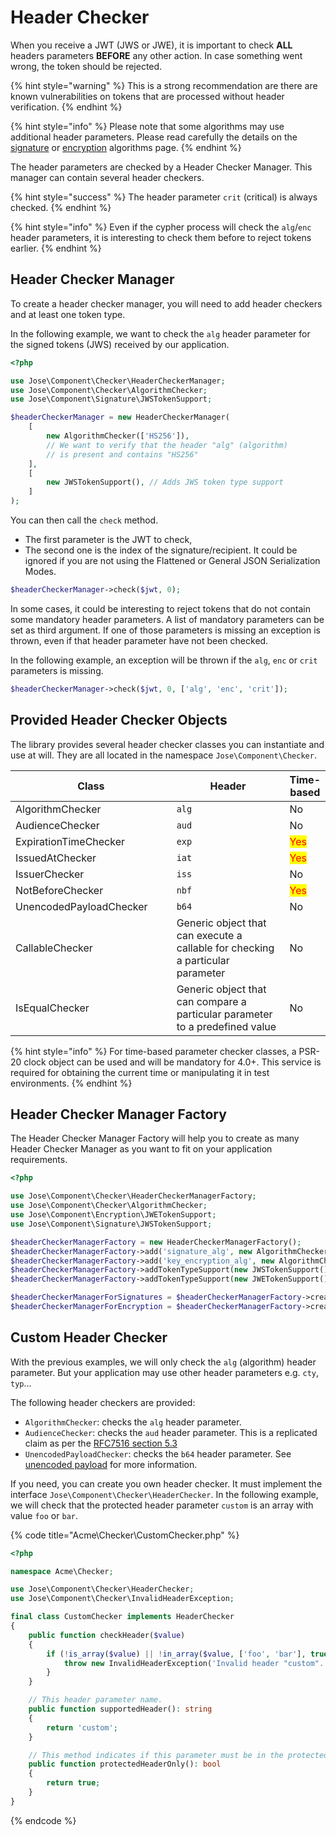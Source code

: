 # Header Checker

When you receive a JWT (JWS or JWE), it is important to check **ALL** headers parameters **BEFORE** any other action. In case something went wrong, the token should be rejected.

{% hint style="warning" %}
This is a strong recommendation are there are known vulnerabilities on tokens that are processed without header verification.
{% endhint %}

{% hint style="info" %}
Please note that some algorithms may use additional header parameters. Please read carefully the details on the [signature](signed-tokens-jws/signature-algorithms.md) or [encryption](encrypted-tokens-jwe/encryption-algorithms.md) algorithms page.
{% endhint %}

The header parameters are checked by a Header Checker Manager. This manager can contain several header checkers.

{% hint style="success" %}
The header parameter `crit` (critical) is always checked.
{% endhint %}

{% hint style="info" %}
Even if the cypher process will check the `alg`/`enc` header parameters, it is interesting to check them before to reject tokens earlier.&#x20;
{% endhint %}

## Header Checker Manager

To create a header checker manager, you will need to add header checkers and at least one token type.&#x20;

In the following example, we want to check the `alg` header parameter for the signed tokens (JWS) received by our application.

```php
<?php

use Jose\Component\Checker\HeaderCheckerManager;
use Jose\Component\Checker\AlgorithmChecker;
use Jose\Component\Signature\JWSTokenSupport;

$headerCheckerManager = new HeaderCheckerManager(
    [
        new AlgorithmChecker(['HS256']),
        // We want to verify that the header "alg" (algorithm)
        // is present and contains "HS256"
    ],
    [
        new JWSTokenSupport(), // Adds JWS token type support
    ]
);
```

You can then call the `check` method.

* The first parameter is the JWT to check,
* The second one is the index of the signature/recipient. It could be ignored if you are not using the Flattened or General JSON Serialization Modes.

```php
$headerCheckerManager->check($jwt, 0);
```

In some cases, it could be interesting to reject tokens that do not contain some mandatory header parameters. A list of mandatory parameters can be set as third argument. If one of those parameters is missing an exception is thrown, even if that header parameter have not been checked.

In the following example, an exception will be thrown if the `alg`, `enc` or `crit` parameters is missing.

```php
$headerCheckerManager->check($jwt, 0, ['alg', 'enc', 'crit']);
```

## Provided Header Checker Objects

The library provides several header checker classes you can instantiate and use at will. They are all located in the namespace `Jose\Component\Checker`.

<table><thead><tr><th width="296">Class</th><th width="314">Header</th><th>Time-based</th></tr></thead><tbody><tr><td>AlgorithmChecker</td><td><code>alg</code></td><td>No</td></tr><tr><td>AudienceChecker</td><td><code>aud</code></td><td>No</td></tr><tr><td>ExpirationTimeChecker</td><td><code>exp</code></td><td><mark style="color:red;">Yes</mark></td></tr><tr><td>IssuedAtChecker</td><td><code>iat</code></td><td><mark style="color:red;">Yes</mark></td></tr><tr><td>IssuerChecker</td><td><code>iss</code></td><td>No</td></tr><tr><td>NotBeforeChecker</td><td><code>nbf</code></td><td><mark style="color:red;">Yes</mark></td></tr><tr><td>UnencodedPayloadChecker</td><td><code>b64</code></td><td>No</td></tr><tr><td>CallableChecker</td><td>Generic object that can execute a callable for checking a particular parameter</td><td>No</td></tr><tr><td>IsEqualChecker</td><td>Generic object that can compare a particular parameter to a predefined value</td><td>No</td></tr></tbody></table>

{% hint style="info" %}
For time-based parameter checker classes, a PSR-20 clock object can be used and will be mandatory for 4.0+. This service is required for obtaining the current time or manipulating it in test environments.
{% endhint %}

## Header Checker Manager Factory

The Header Checker Manager Factory will help you to create as many Header Checker Manager as you want to fit on your application requirements.

```php
<?php

use Jose\Component\Checker\HeaderCheckerManagerFactory;
use Jose\Component\Checker\AlgorithmChecker;
use Jose\Component\Encryption\JWETokenSupport;
use Jose\Component\Signature\JWSTokenSupport;

$headerCheckerManagerFactory = new HeaderCheckerManagerFactory();
$headerCheckerManagerFactory->add('signature_alg', new AlgorithmChecker(['HS256']));
$headerCheckerManagerFactory->add('key_encryption_alg', new AlgorithmChecker(['RSA1_5']));
$headerCheckerManagerFactory->addTokenTypeSupport(new JWSTokenSupport());
$headerCheckerManagerFactory->addTokenTypeSupport(new JWETokenSupport());

$headerCheckerManagerForSignatures = $headerCheckerManagerFactory->create(['signature_alg']);
$headerCheckerManagerForEncryption = $headerCheckerManagerFactory->create(['key_encryption_alg']);
```

## Custom Header Checker

With the previous examples, we will only check the `alg` (algorithm) header parameter. But your application may use other header parameters e.g. `cty`, `typ`...

The following header checkers are provided:

* `AlgorithmChecker`: checks the `alg` header parameter.
* `AudienceChecker`: checks the `aud` header parameter. This is a replicated claim as per the [RFC7516 section 5.3](https://tools.ietf.org/html/rfc7519#section-5.3)
* `UnencodedPayloadChecker`: checks the `b64` header parameter. See [unencoded payload](../advanced-topics/signed-tokens-and/unencoded-payload.md) for more information.

If you need, you can create you own header checker. It must implement the interface `Jose\Component\Checker\HeaderChecker`. In the following example, we will check that the protected header parameter `custom` is an array with value `foo` or `bar`.

{% code title="Acme\Checker\CustomChecker.php" %}
```php
<?php

namespace Acme\Checker;

use Jose\Component\Checker\HeaderChecker;
use Jose\Component\Checker\InvalidHeaderException;

final class CustomChecker implements HeaderChecker
{
    public function checkHeader($value)
    {
        if (!is_array($value) || !in_array($value, ['foo', 'bar'], true)) {
            throw new InvalidHeaderException('Invalid header "custom".', 'custom', $value);
        }
    }

    // This header parameter name.
    public function supportedHeader(): string
    {
        return 'custom';
    }

    // This method indicates if this parameter must be in the protected header or not.
    public function protectedHeaderOnly(): bool
    {
        return true;
    }
}
```
{% endcode %}
